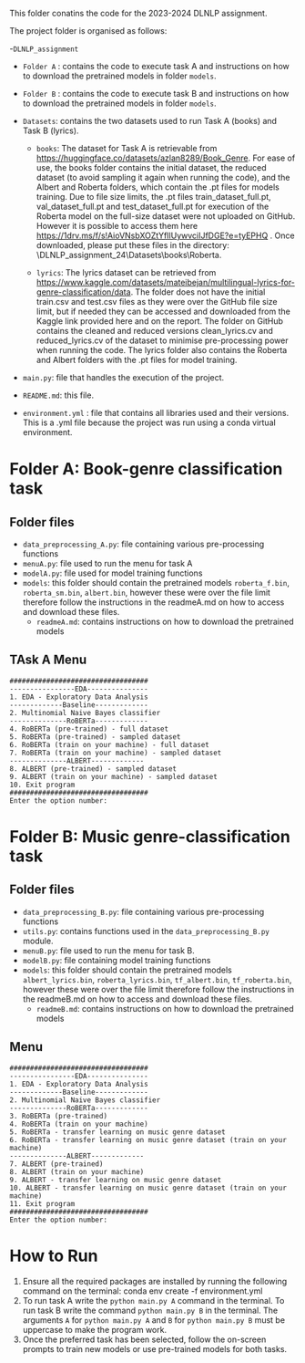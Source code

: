 This folder conatins the code for the 2023-2024 DLNLP assignment. 

The project folder is organised as follows:

-`DLNLP_assignment`
  - `Folder A` : contains the code to execute task A and instructions on how to download the pretrained models in folder `models`.

  - `Folder B` : contains the code to execute task B and instructions on how to download the pretrained models in folder `models`.

  - `Datasets`: contains the two datasets used to run Task A (books) and Task B (lyrics). 

      - `books`: The dataset for Task A is retrievable from https://huggingface.co/datasets/azlan8289/Book_Genre. For ease of use, the books folder contains the initial dataset, the reduced dataset (to avoid sampling it again when running the code), and the Albert and Roberta folders, which contain the .pt files for models training.  Due to file size limits, the .pt files train_dataset_full.pt, val_dataset_full.pt and test_dataset_full.pt for execution of the Roberta model on the full-size dataset were not uploaded on GitHub. However it is possible to access them here https://1drv.ms/f/s!AioVNsbXOZtYfIlUywvciIJfDGE?e=tyEPHQ . Once downloaded, please put these files in the directory: \DLNLP_assignment_24\Datasets\books\Roberta.

    - `lyrics`: The lyrics dataset can be retrieved from https://www.kaggle.com/datasets/mateibejan/multilingual-lyrics-for-genre-classification/data. The folder does not have the initial train.csv and test.csv files as they were over the GitHub file size limit, but if needed they can be accessed and downloaded from the Kaggle link provided here and on the report. The folder on GitHub contains the cleaned and reduced versions clean_lyrics.cv and reduced_lyrics.cv of the dataset to minimise pre-processing power when running the code. The lyrics folder also contains the Roberta and Albert folders with the .pt files for model training.

  - `main.py`: file that handles the execution of the project.

  - `README.md`: this file.

  - `environment.yml` : file that contains all libraries used and their versions. This is a .yml file because the project was run using a conda virtual environment.


# Folder A: Book-genre classification task

## Folder files
- `data_preprocessing_A.py`: file containing various pre-processing functions
- `menuA.py`: file used to run the menu for task A
- `modelA.py`: file used for model training functions
- `models`: this folder should contain the pretrained models `roberta_f.bin`, `roberta_sm.bin`, `albert.bin`, however these were over the file limit therefore follow the instructions in the readmeA.md on how to access and download these files.
    - `readmeA.md`: contains instructions on how to download the pretrained models

## TAsk A Menu

    ##################################
    ----------------EDA---------------
    1. EDA - Exploratory Data Analysis
    -------------Baseline-------------
    2. Multinomial Naive Bayes classifier
    --------------RoBERTa-------------
    4. RoBERTa (pre-trained) - full dataset
    5. RoBERTa (pre-trained) - sampled dataset
    6. RoBERTa (train on your machine) - full dataset
    7. RoBERTa (train on your machine) - sampled dataset
    --------------ALBERT-------------
    8. ALBERT (pre-trained) - sampled dataset
    9. ALBERT (train on your machine) - sampled dataset
    10. Exit program
    ##################################
    Enter the option number:


# Folder B: Music genre-classification task 

## Folder files
- `data_preprocessing_B.py`: file containing various pre-processing functions
- `utils.py`: contains functions used in the `data_preprocessing_B.py` module.
- `menuB.py`: file used to run the menu for task B.
- `modelB.py`: file containing model training functions
- `models`: this folder should contain the pretrained models  `albert_lyrics.bin`, `roberta_lyrics.bin`, `tf_albert.bin`, `tf_roberta.bin`, however these were over the file limit therefore follow the instructions in the readmeB.md on how to access and download these files.
    - `readmeB.md`: contains instructions on how to download the pretrained models

## Menu

    ##################################
    ----------------EDA---------------
    1. EDA - Exploratory Data Analysis
    -------------Baseline-------------
    2. Multinomial Naive Bayes classifier
    --------------RoBERTa-------------
    3. RoBERTa (pre-trained)
    4. RoBERTa (train on your machine)
    5. RoBERTa - transfer learning on music genre dataset
    6. RoBERTa - transfer learning on music genre dataset (train on your machine)
    --------------ALBERT-------------
    7. ALBERT (pre-trained)
    8. ALBERT (train on your machine)
    9. ALBERT - transfer learning on music genre dataset
    10. ALBERT - transfer learning on music genre dataset (train on your machine)
    11. Exit program
    ##################################
    Enter the option number:



# How to Run
1. Ensure all the required packages are installed by running the following command on the terminal: conda env create -f environment.yml
2. To run task A write the `python main.py A` command in the terminal. To run task B write the command `python main.py B` in the terminal. The arguments `A` for `python main.py A` and `B` for `python main.py B` must be uppercase to make the program work.
4. Once the preferred task has been selected, follow the on-screen prompts to train new models or use pre-trained models for both tasks.
